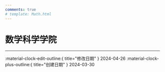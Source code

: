 ```yaml
---
comments: true
# template: Math.html
---
```


# 数学科学学院

---

:material-clock-edit-outline:{ title="修改日期" } 2024-04-26
:material-clock-plus-outline:{ title="创建日期" } 2024-03-30
